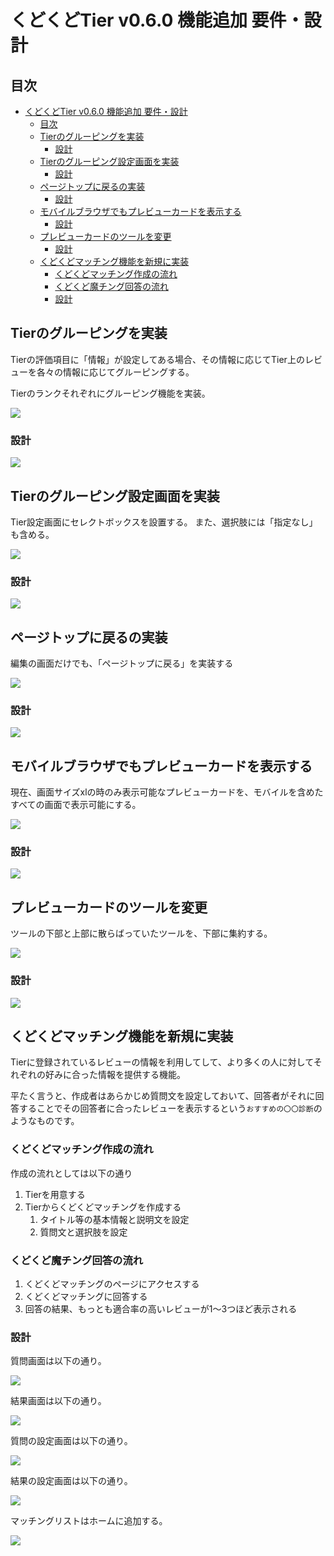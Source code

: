 # くどくどTier v0.6.0 機能追加 要件・設計
## 目次
- [くどくどTier v0.6.0 機能追加 要件・設計](#くどくどtier-v060-機能追加-要件設計)
  - [目次](#目次)
  - [Tierのグルーピングを実装](#tierのグルーピングを実装)
    - [設計](#設計)
  - [Tierのグルーピング設定画面を実装](#tierのグルーピング設定画面を実装)
    - [設計](#設計-1)
  - [ページトップに戻るの実装](#ページトップに戻るの実装)
    - [設計](#設計-2)
  - [モバイルブラウザでもプレビューカードを表示する](#モバイルブラウザでもプレビューカードを表示する)
    - [設計](#設計-3)
  - [プレビューカードのツールを変更](#プレビューカードのツールを変更)
    - [設計](#設計-4)
  - [くどくどマッチング機能を新規に実装](#くどくどマッチング機能を新規に実装)
    - [くどくどマッチング作成の流れ](#くどくどマッチング作成の流れ)
    - [くどくど魔チング回答の流れ](#くどくど魔チング回答の流れ)
    - [設計](#設計-5)

## Tierのグルーピングを実装
Tierの評価項目に「情報」が設定してある場合、その情報に応じてTier上のレビューを各々の情報に応じてグルーピングする。

Tierのランクそれぞれにグルーピング機能を実装。

![](sample.png)

### 設計

![](views-表示画面.png)

## Tierのグルーピング設定画面を実装
Tier設定画面にセレクトボックスを設置する。
また、選択肢には「指定なし」も含める。

![](sample2.png)

### 設計

![](views-設定画面.png)

## ページトップに戻るの実装
編集の画面だけでも、「ページトップに戻る」を実装する

![](sample5.png)

### 設計
![](views-設定画面.png)

## モバイルブラウザでもプレビューカードを表示する
現在、画面サイズxlの時のみ表示可能なプレビューカードを、モバイルを含めたすべての画面で表示可能にする。

![](sample3.png)

### 設計
![](views-設定画面.png)


## プレビューカードのツールを変更
ツールの下部と上部に散らばっていたツールを、下部に集約する。

![](sample4.png)

### 設計

![](views-アイコン（新）.png)


## くどくどマッチング機能を新規に実装
Tierに登録されているレビューの情報を利用してして、より多くの人に対してそれぞれの好みに合った情報を提供する機能。

平たく言うと、作成者はあらかじめ質問文を設定しておいて、回答者がそれに回答することでその回答者に合ったレビューを表示するという`おすすめの〇〇診断`のようなものです。

### くどくどマッチング作成の流れ
作成の流れとしては以下の通り

1. Tierを用意する
2. Tierからくどくどマッチングを作成する
   1. タイトル等の基本情報と説明文を設定
   2. 質問文と選択肢を設定

### くどくど魔チング回答の流れ
1. くどくどマッチングのページにアクセスする
2. くどくどマッチングに回答する
3. 回答の結果、もっとも適合率の高いレビューが1～3つほど表示される

### 設計
質問画面は以下の通り。

![](matchings-質問画面.png)

結果画面は以下の通り。

![](matchings-結果画面.png)

質問の設定画面は以下の通り。

![](matchings-質問作成画面.png)

結果の設定画面は以下の通り。

![](matchings-結果画面作成.png)

マッチングリストはホームに追加する。

![](matchings-ホーム.png)
